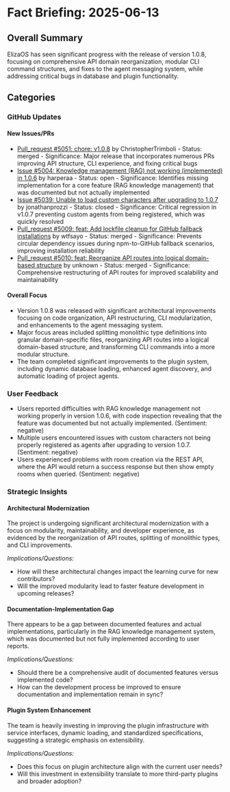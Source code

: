 # Fact Briefing: 2025-06-13

## Overall Summary
ElizaOS has seen significant progress with the release of version 1.0.8, focusing on comprehensive API domain reorganization, modular CLI command structures, and fixes to the agent messaging system, while addressing critical bugs in database and plugin functionality.

## Categories

### GitHub Updates

#### New Issues/PRs
- [Pull_request #5051: chore: v1.0.8](https://github.com/elizaos/eliza/pull/5051) by ChristopherTrimboli - Status: merged - Significance: Major release that incorporates numerous PRs improving API structure, CLI experience, and fixing critical bugs
- [Issue #5004: Knowledge management (RAG) not working (implemented) in 1.0.6](https://github.com/elizaos/eliza/issues/5004) by harperaa - Status: open - Significance: Identifies missing implementation for a core feature (RAG knowledge management) that was documented but not actually implemented
- [Issue #5039: Unable to load custom characters after upgrading to 1.0.7](https://github.com/elizaos/eliza/issues/5039) by jonathanprozzi - Status: closed - Significance: Critical regression in v1.0.7 preventing custom agents from being registered, which was quickly resolved
- [Pull_request #5009: feat: Add lockfile cleanup for GitHub fallback installations](https://github.com/elizaos/eliza/pull/5009) by wtfsayo - Status: merged - Significance: Prevents circular dependency issues during npm-to-GitHub fallback scenarios, improving installation reliability
- [Pull_request #5010: feat: Reorganize API routes into logical domain-based structure](https://github.com/elizaos/eliza/pull/5010) by unknown - Status: merged - Significance: Comprehensive restructuring of API routes for improved scalability and maintainability

#### Overall Focus
- Version 1.0.8 was released with significant architectural improvements focusing on code organization, API restructuring, CLI modularization, and enhancements to the agent messaging system.
- Major focus areas included splitting monolithic type definitions into granular domain-specific files, reorganizing API routes into a logical domain-based structure, and transforming CLI commands into a more modular structure.
- The team completed significant improvements to the plugin system, including dynamic database loading, enhanced agent discovery, and automatic loading of project agents.

### User Feedback
- Users reported difficulties with RAG knowledge management not working properly in version 1.0.6, with code inspection revealing that the feature was documented but not actually implemented. (Sentiment: negative)
- Multiple users encountered issues with custom characters not being properly registered as agents after upgrading to version 1.0.7. (Sentiment: negative)
- Users experienced problems with room creation via the REST API, where the API would return a success response but then show empty rooms when queried. (Sentiment: negative)

### Strategic Insights

#### Architectural Modernization
The project is undergoing significant architectural modernization with a focus on modularity, maintainability, and developer experience, as evidenced by the reorganization of API routes, splitting of monolithic types, and CLI improvements.

*Implications/Questions:*
  - How will these architectural changes impact the learning curve for new contributors?
  - Will the improved modularity lead to faster feature development in upcoming releases?

#### Documentation-Implementation Gap
There appears to be a gap between documented features and actual implementations, particularly in the RAG knowledge management system, which was documented but not fully implemented according to user reports.

*Implications/Questions:*
  - Should there be a comprehensive audit of documented features versus implemented code?
  - How can the development process be improved to ensure documentation and implementation remain in sync?

#### Plugin System Enhancement
The team is heavily investing in improving the plugin infrastructure with service interfaces, dynamic loading, and standardized specifications, suggesting a strategic emphasis on extensibility.

*Implications/Questions:*
  - Does this focus on plugin architecture align with the current user needs?
  - Will this investment in extensibility translate to more third-party plugins and broader adoption?